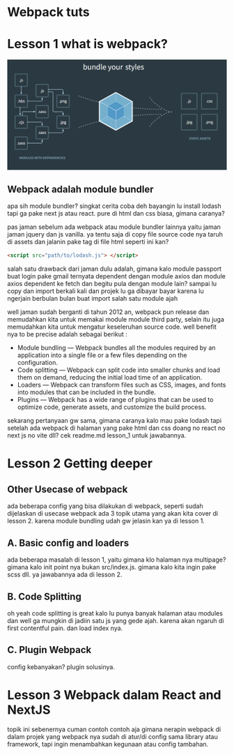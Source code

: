 # Webpack tuts 

# Lesson 1 what is webpack?

![webpack](lesson_1/public/images/webpack.png)

## Webpack adalah module bundler
apa sih module bundler? singkat cerita coba deh bayangin lu install lodash tapi ga pake next js atau react. pure di html dan css biasa, gimana caranya?

pas jaman sebelum ada webpack atau module bundler lainnya yaitu jaman jaman jquery dan js vanilla. ya tentu saja di copy file source code nya taruh di assets dan jalanin pake tag di file html seperti ini kan?
```html
<script src="path/to/lodash.js"> </script>
```
salah satu drawback dari jaman dulu adalah, gimana kalo module passport buat login pake gmail ternyata dependent dengan module axios dan module axios dependent ke fetch dan begitu pula dengan module lain? sampai lu copy dan import berkali kali dan projek lu ga dibayar bayar karena lu ngerjain berbulan bulan buat import salah satu module ajah

well jaman sudah berganti di tahun 2012 an, webpack pun release dan memudahkan kita untuk memakai module module third party, selain itu juga memudahkan kita untuk mengatur keseleruhan source code. well benefit nya to be precise adalah sebagai berikut :

- Module bundling — Webpack bundles all the modules required by an application into a single file or a few files depending on the configuration.
- Code splitting — Webpack can split code into smaller chunks and load them on demand, reducing the initial load time of an application.
- Loaders — Webpack can transform files such as CSS, images, and fonts into modules that can be included in the bundle.
- Plugins — Webpack has a wide range of plugins that can be used to optimize code, generate assets, and customize the build process.

sekarang pertanyaan gw sama, gimana caranya kalo mau pake lodash tapi setelah ada webpack di halaman yang pake html dan css doang no react no next js no vite dll? cek readme.md lesson_1 untuk jawabannya.

# Lesson 2 Getting deeper

## Other Usecase of webpack
ada beberapa config yang bisa dilakukan di webpack, seperti sudah dijelaskan di usecase webpack ada 3 topik utama yang akan kita cover di lesson 2. karena module bundling udah gw jelasin kan ya di lesson 1.

## A. Basic config and loaders
ada beberapa masalah di lesson 1, yaitu gimana klo halaman nya multipage? gimana kalo init point nya bukan src/index.js. gimana kalo kita ingin pake scss dll. ya jawabannya ada di lesson 2.

## B. Code Splitting
oh yeah code splitting is great kalo lu punya banyak halaman atau modules dan well ga mungkin di jadiin satu js yang gede ajah. karena akan ngaruh di first contentful pain. dan load index nya.

## C. Plugin Webpack
config kebanyakan? plugin solusinya.

# Lesson 3 Webpack dalam React and NextJS

topik ini sebenernya cuman contoh contoh aja gimana nerapin webpack di dalam projek yang webpack nya sudah di atur/di config sama library atau framework, tapi ingin menambahkan kegunaan atau config tambahan.